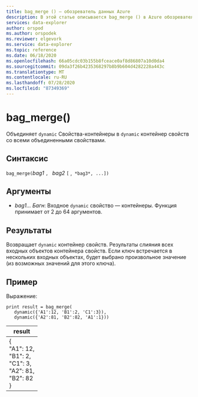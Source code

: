 ```yaml
---
title: bag_merge () — обозреватель данных Azure
description: В этой статье описывается bag_merge () в Azure обозреватель данных.
services: data-explorer
author: orspod
ms.author: orspodek
ms.reviewer: elgevork
ms.service: data-explorer
ms.topic: reference
ms.date: 06/18/2020
ms.openlocfilehash: 66a05cdc03b155b8fceace0af8d86807a10d0da4
ms.sourcegitcommit: 09da3f26b4235368297b8b9b604d4282228a443c
ms.translationtype: MT
ms.contentlocale: ru-RU
ms.lasthandoff: 07/28/2020
ms.locfileid: "87349369"
---
```

# <a name="bag_merge"></a>bag_merge()

Объединяет `dynamic` Свойства-контейнеры в `dynamic` контейнер свойств со всеми объединенными свойствами.

## <a name="syntax"></a>Синтаксис

`bag_merge(`*bag1* `, ` *bag2* `[` ,` *bag3*, ...])`

## <a name="arguments"></a>Аргументы

* *bag1... Багн*: Входное `dynamic` свойство — контейнеры. Функция принимает от 2 до 64 аргументов.

## <a name="returns"></a>Результаты

Возвращает `dynamic` контейнер свойств. Результаты слияния всех входных объектов контейнера свойств. Если ключ встречается в нескольких входных объектах, будет выбрано произвольное значение (из возможных значений для этого ключа).

## <a name="example"></a>Пример

Выражение:

<!-- csl: https://help.kusto.windows.net:443/Samples -->
```kusto
print result = bag_merge(
   dynamic({'A1':12, 'B1':2, 'C1':3}),
   dynamic({'A2':81, 'B2':82, 'A1':1}))
```

|result|
|---|
|{<br>  "A1": 12,<br>  "B1": 2,<br>  "C1": 3,<br>  "A2": 81,<br>  "B2": 82<br>}|
